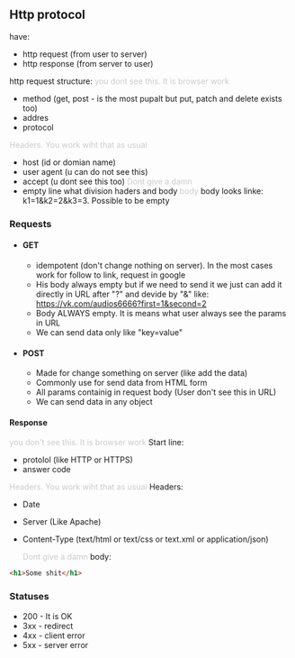 ## Http protocol

have:

- http request (from user to server)
- http response (from server to user)

http request structure:
<text style="color: rgba(0, 0, 0, 0.2);">you dont see this. It is browser work</text>

- method (get, post - is the most pupalt but put, patch and delete exists too)
- addres
- protocol

<text style="color: rgba(0, 0, 0, 0.2);">Headers. You work wiht that as usual</text>

- host (id or domian name)
- user agent (u can do not see this)
- accept (u dont see this too)
  <text style="color: rgba(0, 0, 0, 0.2);">Dont give a damn</text>
- empty line what division haders and body
  <text style="color: rgba(0, 0, 0, 0.2);">body</text>
  body looks linke: k1=1&k2=2&k3=3. Possible to be empty

### Requests

- #### GET

  - idempotent (don't change nothing on server). In the most cases work for follow to link, request in google
  - His body always empty but if we need to send it we just can add it directly in URL after "?" and devide by "&" like:
    https://vk.com/audios6666?first=1&second=2

  * Body ALWAYS empty. It is means what user always see the params in URL
  * We can send data only like "key=value"

* #### POST
  - Made for change something on server (like add the data)
  - Commonly use for send data from HTML form
  - All params containig in request body (User don't see this in URL)
  - We can send data in any object

#### Response

<text style="color: rgba(0, 0, 0, 0.2);">you don't see this. It is browser work</text>
Start line:

- protolol (like HTTP or HTTPS)
- answer code

<text style="color: rgba(0, 0, 0, 0.2);">Headers. You work wiht that as usual</text>
Headers:

- Date
- Server (Like Apache)
- Content-Type (text/html or text/css or text.xml or application/json)

  <text style="color: rgba(0, 0, 0, 0.2);">Dont give a damn</text>
  body:

```html
<h1>Some shit</h1>
```

### Statuses

- 200 - It is OK
- 3xx - redirect
- 4xx - client error
- 5xx - server error
